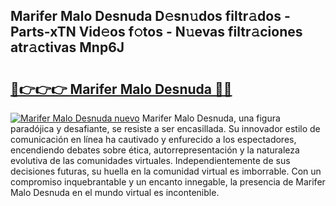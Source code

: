 ## Marifer Malo Desnuda D𝚎sn𝚞dos filtr𝚊dos - Parts-xTN Vid𝚎os f𝚘tos - N𝚞evas filtr𝚊ciones atr𝚊ctivas Mnp6J

# <h2><a href="http://mb47v0n.tromn.icu/?c=Marifer+Malo+Desnuda">🔗👉👉👉 Marifer Malo Desnuda 🔗🔗</a></h2>

[![Marifer Malo Desnuda nuevo](https://i.imgur.com/pEAQMta.gif)](http://mb47v0n.tromn.icu/?c=Marifer+Malo+Desnuda)
Marifer Malo Desnuda, una figura paradójica y desafiante, se resiste a ser encasillada. Su innovador estilo de comunicación en línea ha cautivado y enfurecido a los espectadores, encendiendo debates sobre ética, autorrepresentación y la naturaleza evolutiva de las comunidades virtuales. Independientemente de sus decisiones futuras, su huella en la comunidad virtual es imborrable. Con un compromiso inquebrantable y un encanto innegable, la presencia de Marifer Malo Desnuda en el mundo virtual es incontenible.
